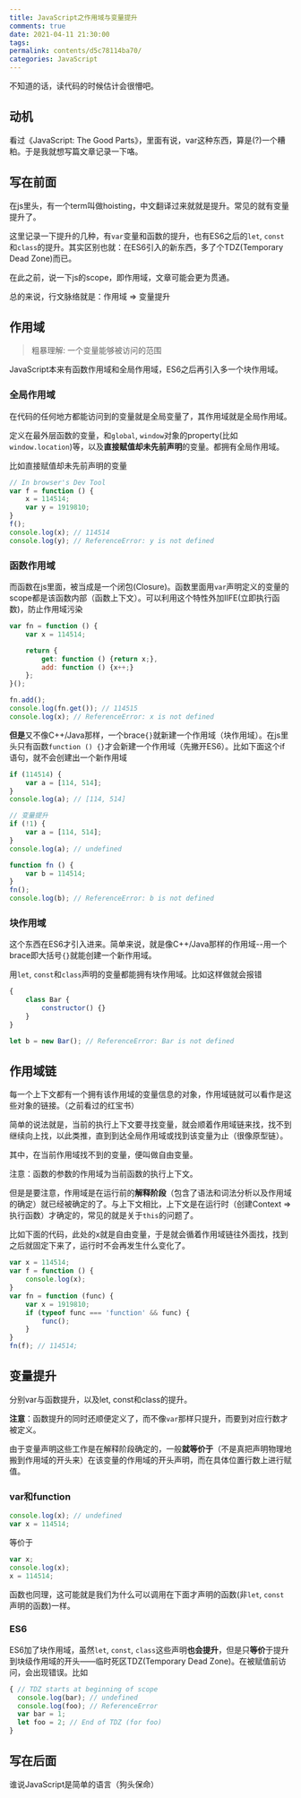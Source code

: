 ```yaml
---
title: JavaScript之作用域与变量提升
comments: true
date: 2021-04-11 21:30:00
tags:
permalink: contents/d5c78114ba70/
categories: JavaScript
---
```


不知道的话，读代码的时候估计会很懵吧。

<!-- more -->

## 动机

看过《JavaScript: The Good Parts》，里面有说，var这种东西，算是(?)一个糟粕。于是我就想写篇文章记录一下咯。

## 写在前面

在js里头，有一个term叫做hoisting，中文翻译过来就就是提升。常见的就有变量提升了。

这里记录一下提升的几种，有`var`变量和函数的提升，也有ES6之后的`let`, `const`和`class`的提升。其实区别也就：在ES6引入的新东西，多了个TDZ(Temporary Dead Zone)而已。

在此之前，说一下js的scope，即作用域，文章可能会更为贯通。

总的来说，行文脉络就是：作用域 => 变量提升

## 作用域

> 粗暴理解: 一个变量能够被访问的范围

JavaScript本来有函数作用域和全局作用域，ES6之后再引入多一个块作用域。

### 全局作用域

在代码的任何地方都能访问到的变量就是全局变量了，其作用域就是全局作用域。

定义在最外层函数的变量，和`global`, `window`对象的property(比如`window.location`)等，以及**直接赋值却未先前声明**的变量。都拥有全局作用域。

比如直接赋值却未先前声明的变量

``` javascript
// In browser's Dev Tool
var f = function () {
    x = 114514;
    var y = 1919810;
}
f();
console.log(x); // 114514
console.log(y); // ReferenceError: y is not defined
```

### 函数作用域

而函数在js里面，被当成是一个闭包(Closure)。函数里面用`var`声明定义的变量的scope都是该函数内部（函数上下文）。可以利用这个特性外加IIFE(立即执行函数)，防止作用域污染

``` javascript
var fn = function () {
    var x = 114514;

    return {
        get: function () {return x;},
        add: function () {x++;}
    };
}();

fn.add();
console.log(fn.get()); // 114515
console.log(x); // ReferenceError: x is not defined
```

**但是**又不像C++/Java那样，一个brace`{}`就新建一个作用域（块作用域）。在js里头只有函数`function () {}`才会新建一个作用域（先撇开ES6）。比如下面这个if语句，就不会创建出一个新作用域

``` javascript
if (114514) {
    var a = [114, 514];
}
console.log(a); // [114, 514]

// 变量提升
if (!1) {
    var a = [114, 514];
}
console.log(a); // undefined

function fn () {
    var b = 114514; 
}
fn();
console.log(b); // ReferenceError: b is not defined
```

### 块作用域

这个东西在ES6才引入进来。简单来说，就是像C++/Java那样的作用域--用一个brace即大括号`{}`就能创建一个新作用域。

用`let`, `const`和`class`声明的变量都能拥有块作用域。比如这样做就会报错

``` javascript
{
    class Bar {
        constructor() {}
    }
}

let b = new Bar(); // ReferenceError: Bar is not defined
```

## 作用域链

每一个上下文都有一个拥有该作用域的变量信息的对象，作用域链就可以看作是这些对象的链接。（之前看过的红宝书）

简单的说法就是，当前的执行上下文要寻找变量，就会顺着作用域链来找，找不到继续向上找，以此类推，直到到达全局作用域或找到该变量为止（很像原型链）。

其中，在当前作用域找不到的变量，便叫做自由变量。

注意：函数的参数的作用域为当前函数的执行上下文。

但是是要注意，作用域是在运行前的**解释阶段**（包含了语法和词法分析以及作用域的确定）就已经被确定的了。与上下文相比，上下文是在运行时（创建Context => 执行函数）才确定的，常见的就是关于`this`的问题了。

比如下面的代码，此处的x就是自由变量，于是就会循着作用域链往外面找，找到之后就固定下来了，运行时不会再发生什么变化了。

``` javascript
var x = 114514;
var f = function () {
    console.log(x);
}
var fn = function (func) {
    var x = 1919810;
    if (typeof func === 'function' && func) {
        func();
    }
}
fn(f); // 114514;
```

## 变量提升

分别var与函数提升，以及let, const和class的提升。

**注意**：函数提升的同时还顺便定义了，而不像`var`那样只提升，而要到对应行数才被定义。

由于变量声明这些工作是在解释阶段确定的，一般**就等价于**（不是真把声明物理地搬到作用域的开头来）在该变量的作用域的开头声明，而在具体位置行数上进行赋值。

### var和function

``` javascript
console.log(x); // undefined
var x = 114514;
```

等价于

``` javascript
var x;
console.log(x);
x = 114514;
```

函数也同理，这可能就是我们为什么可以调用在下面才声明的函数(非`let`, `const`声明的函数)一样。

### ES6

ES6加了块作用域，虽然`let`, `const`, `class`这些声明**也会提升**，但是只**等价**于提升到块级作用域的开头——临时死区TDZ(Temporary Dead Zone)。在被赋值前访问，会出现错误。比如

``` javascript
{ // TDZ starts at beginning of scope
  console.log(bar); // undefined
  console.log(foo); // ReferenceError
  var bar = 1;
  let foo = 2; // End of TDZ (for foo)
}
```

## 写在后面

谁说JavaScript是简单的语言（狗头保命）
